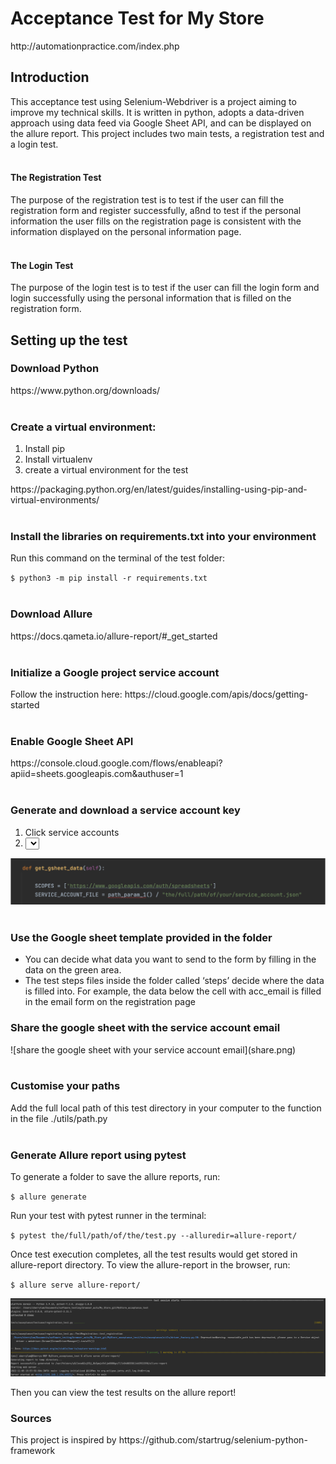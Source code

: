 

<h1>Acceptance Test for My Store</h1>
http://automationpractice.com/index.php


<h2>Introduction</h2>

This acceptance test using Selenium-Webdriver is a project aiming to improve my technical skills. It is written in python, adopts a data-driven approach using data feed via Google Sheet API, and can be displayed on the allure report. This project includes two main tests, a registration test and a login test.
<br/><br/>
<h4>The Registration Test</h4>
The purpose of the registration test is to test if the user can fill the registration form and register successfully, aßnd to test if the personal information the user fills on the registration page is consistent with the information displayed on the personal information page. 
<br/><br/>
<h4>The Login Test</h4>
The purpose of the login test is to test if the user can fill the login form and login successfully using the personal information that is filled on the registration form. 


<h2>Setting up the test</h2>

<h3>Download Python</h3>
https://www.python.org/downloads/
<br/><br/>
<h3>Create a virtual environment:</h3>
<ol>
  <li>Install pip</li>
  <li>Install virtualenv</li>
  <li>create a virtual environment for the test</li>
</ol>
https://packaging.python.org/en/latest/guides/installing-using-pip-and-virtual-environments/
<br/><br/>

<h3>Install the libraries on requirements.txt into your environment</h3>
Run this command on the terminal of the test folder:

`$ python3 -m pip install -r requirements.txt`
<br/><br/>
<h3>Download Allure</h3>
https://docs.qameta.io/allure-report/#_get_started
<br/><br/>
<h3>Initialize a Google project service account</h3>
Follow the instruction here: 
https://cloud.google.com/apis/docs/getting-started
<br/><br/>
<h3>Enable Google Sheet API</h3>
https://console.cloud.google.com/flows/enableapi?apiid=sheets.googleapis.com&authuser=1
<br/><br/>
<h3>Generate and download a service account key</h3>

<ol>
  <li>Click service accounts</li>
  <li><Select an email/li>
  <li>Click ‘Key’</li>
  <li>Click the dropdown ‘Add Key’, and then select ‘Create new key’</li>
  <li>Add the path of the key next to the slash on gsheet_api.py</li>
 </ol>

![the path](googleapi_path.png)
<br/><br/>

<h3>Use the Google sheet template provided in the folder</h3>
<ul>
  <li>You can decide what data you want to send to the form by filling in the data on the green area.</li>
  <li>The test steps files inside the folder called ‘steps’ decide where the data is filled into. For example, the data below the cell with acc_email is filled in the email form on the registration page</li>
</ul>
  
<h3>Share the google sheet with the service account email</h3>
![share the google sheet with your service account email](share.png)
<br/><br/>
<h3>Customise your paths</h3>
Add the full local path of this test directory in your computer to the function in the file ./utils/path.py
<br/><br/>
<h3>Generate Allure report using pytest</h3>
To generate a folder to save the allure reports, run:

`$ allure generate`

Run your test with pytest runner in the terminal:

`$ pytest the/full/path/of/the/test.py --alluredir=allure-report/`

Once test execution completes, all the test results would get stored in allure-report directory.
To view the allure-report in the browser, run:

`$ allure serve allure-report/`

![allure-pytest](alluresteps.png)

Then you can view the test results on the allure report!

<h3>Sources</h3>
This project is inspired by https://github.com/startrug/selenium-python-framework
